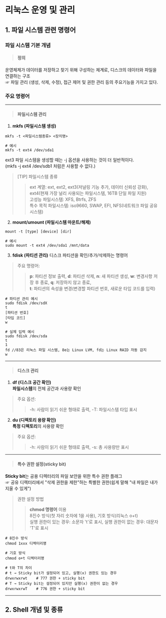 # 리눅스 운영 및 관리

## 1. 파일 시스템 관련 명령어

### 파일 시스템 기본 개념

> #### 정의
운영체제가 데이터를 저장하고 찾기 위해 구성하는 체계로, 디스크의 데이터와 파일을 연결하는 구조 <br>
☞ 파일 관리 (생성, 삭제, 수정), 접근 제어 및 권한 관리 등의 주요기능을 가지고 있다.

### 주요 명령어

-----

> #### 파일시스템 관리
1. **mkfs (파일시스템 생성)**
```
mkfs -t <파일시스템종류> <장치명>

# 예시
mkfs -t ext4 /dev/sda1
```
ext3 파일 시스템을 생성할 때는 -j 옵션을 사용하는 것이 더 일반적이다. <br>
(mkfs -j ext4 /dev/sdb1 처럼은 사용할 수 없다.)

> [TIP] 파일시스템 종류
> > ext 계열: ext, ext2, ext3(저널링 기능 추가, 데이터 신뢰성 강화), ext4(현재 가장 널리 사용되는 파일시스템, 16TB 단일 파일 지원) <br>
> > 고성능 파일시스템: XFS, Btrfs, ZFS <br>
> > 특수 목적 파일시스템: iso9660, SWAP, EFI, NFS(네트워크 파일 공유 시스템)

2. **mount/umount (파일시스템 마운트/해제)**
```
mount -t [type] [device] [dir]

# 예시
sudo mount -t ext4 /dev/sda1 /mnt/data
```
  
3. **fdisk (파티션 관리)**
디스크 파티션을 확인/추가/삭제하는 명령어

> 주요 명령어:
> > **p**: 파티션 정보 출력,
> > **d**: 파티션 삭제,
> > **n**: 새 파티션 생성,
> > **w**: 변경사항 저장 후 종료,
> > **q**: 저장하지 않고 종료, <br>
> > **t**: 파티션의 속성을 변경(변경할 파티션 번호, 새로운 타입 코드를 입력)
```
# 파티션 관리 예시
sudo fdisk /dev/sdX
t
[파티션 번호]
[타입 코드]
w

# 실제 입력 예시
sudo fdisk /dev/sda
t
1
fd //83은 리눅스 파일 시스템, 8e는 Linux LVM, fd는 Linux RAID 자동 감지
w
```
-----

> #### 디스크 관리
1. **df (디스크 공간 확인)** <br>
**파일시스템**의 전체 공간과 사용량 확인

> 주요 옵션:
> > -h: 사람이 읽기 쉬운 형태로 출력,
> > -T: 파일시스템 타입 표시

2. **du (디렉토리 용량 확인)** <br>
**특정 디렉토리**의 사용량 확인

> 주요 옵션:
> > -h: 사람이 읽기 쉬운 형태로 출력,
> > -s: 총 사용량만 표시

-----

> #### 특수 권한 설정(sticky bit)
**Sticky bit**는 공용 디렉터리의 파일 보안을 위한 특수 권한 플래그 <br>
☞ 공유 디렉터리에서 "삭제 권한을 제한"하는 특별한 권한(쉽게 말해 "내 파일은 내가 지울 수 있게")

> 권한 설정 방법
> > **chmod 명령어** 이용 <br>
> > 8진수 방식(첫 자리 숫자에 1을 사용), 기호 방식(리눅스 o+t) <br>
> > 실행 권한이 있는 경우: 소문자 't'로 표시, 실행 권한이 없는 경우: 대문자 'T'로 표시
```
# 8진수 방식
chmod 1xxx 디렉터리명

# 기호 방식
chmod o+t 디렉터리명

# t와 T의 차이
# t → Sticky bit가 설정되어 있고, 실행(x) 권한도 있는 경우
drwxrwxrwt    # 777 권한 + sticky bit
# T → Sticky bit는 설정되어 있지만 실행(x) 권한이 없는 경우
drwxrwxrwT    # 776 권한 + sticky bit
```

-----

## 2. Shell 개념 및 종류
